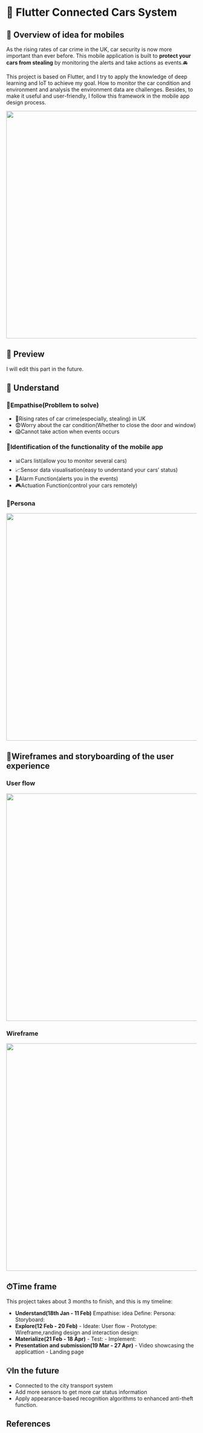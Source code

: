 # 📱 Flutter Connected Cars System

## 👋 Overview of idea for mobiles

As the rising rates of car crime in the UK, car security is now more important than ever before. This mobile application is built to **protect your cars from stealing** by monitoring the alerts and take actions as events.🚘

This project is based on Flutter, and I try to apply the knowledge of deep learning and IoT to achieve my goal. How to monitor the car condition and environment and analysis the environment data are challenges. Besides, to make it useful and user-friendly, I follow this framework in the mobile app design process.

<img width="600" src="https://user-images.githubusercontent.com/99146042/154818993-c022ddcc-1129-49f9-a29f-d3cf0312bd7c.png">

## 📸 Preview
I will edit this part in the future.

## 🔎 Understand
### 🚩Empathise(Probllem to solve)

- 🤏Rising rates of car crime(especially, stealing) in UK
- 😨Worry about the car condition(Whether to close the door and window)
- 😱Cannot take action when events occurs

### 🚩Identification of the functionality of the mobile app
- 📊Cars list(allow you to monitor several cars)
- 📈Sensor data visualisation(easy to understand your cars’ status)
- 🚨Alarm Function(alerts you in the events)
- 🎮Actuation Function(control your cars remotely)

### 👨Persona
<img width="600" src="https://user-images.githubusercontent.com/99146042/154819267-ab6579c8-c82d-4d98-9392-922e90657129.jpg">

## 🌊Wireframes and storyboarding of the user experience

### User flow
<img width="600" src="https://user-images.githubusercontent.com/99146042/154819301-fc2bb01b-b5ba-44e8-ad3f-4e7704d23f93.png">

### Wireframe
<img width="600" src="https://user-images.githubusercontent.com/99146042/154819313-50a6a9f9-7e66-4757-b0f5-7f2319ab848d.jpg">

## ⏱Time frame
This project takes about 3 months to finish, and this is my timeline:

- **Understand(18th Jan - 11 Feb)**
          Empathise: idea
          Define: Persona:
                      Storyboard:
- **Explore(12 Feb - 20 Feb)**
          - Ideate: User flow
          - Prototype: Wireframe,randing design and interaction design:
- **Materialize(21 Feb - 18 Apr)**
         - Test: 
         - Implement:
- **Presentation and submission(19 Mar - 27 Apr)**
        - Video showcasing the applicattion
        - Landing page
## 💡In the future

- Connected to the city transport system
- Add more sensors to get more car status information
- Apply appearance-based recognition algorithms to enhanced anti-theft function.

## References


